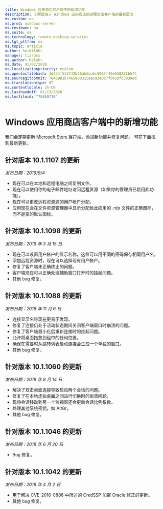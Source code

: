 ```yaml
---
title: Windows 应用商店客户端中的新增功能
description: 了解适用于 Windows 应用商店的远程桌面客户端的最新更改
ms.custom: na
ms.prod: windows-server
ms.reviewer: na
ms.suite: na
ms.technology: remote-desktop-services
ms.tgt_pltfrm: na
ms.topic: article
author: heidilohr
manager: lizross
ms.author: helohr
ms.date: 01/02/2020
ms.localizationpriority: medium
ms.openlocfilehash: 4df34f533742b26ab6ba5c596ff40e558221b574
ms.sourcegitcommit: 76469d1b7465800315eaca3e0c7f0438fc3939ed
ms.translationtype: HT
ms.contentlocale: zh-CN
ms.lasthandoff: 01/13/2020
ms.locfileid: "75919719"
---
```

# <a name="whats-new-in-the-windows-store-client"></a>Windows 应用商店客户端中的新增功能

我们会定期更新 [Microsoft Store 客户端](windows.md)，添加新功能并修复问题。 可在下面找到最新更新。

## <a name="updates-for-version-1011107"></a>针对版本 10.1.1107 的更新

*发布日期：2019/9/4*

- 现在可以在本地和远程电脑之间复制文件。
- 现在可以使用你的电子邮件地址访问远程资源（如果你的管理员已启用此功能）。
- 现在可以更改远程资源源的用户帐户分配。
- 应用现在会在文件资源管理器中显示分配给此应用的 .rdp 文件的正确图标，而不是空的默认图标。

## <a name="updates-for-version-1011098"></a>针对版本 10.1.1098 的更新

*发布日期：2019 年 3 月 15 日*

- 现在可以设置用户帐户的显示名称，这样可以用不同的密码保存相同用户名。
- 添加远程资源时，现在可以选择现有用户帐户。
- 修复了客户端未正确终止的问题。
- 客户端现在可以正确处理辅助窗口打开时的挂起问题。
- 其他 bug 修复。

## <a name="updates-for-version-1011088"></a>针对版本 10.1.1088 的更新

*发布日期：2018 年 11 月 6 日*

- 连接显示名称现在更易于发现。
- 修复了连接仍处于活动状态期间关闭客户端窗口时崩溃的问题。
- 修复了客户端最小化后重新连接时的挂起问题。
- 允许将桌面拖放到组中的任何位置。
- 确保在需要时从跳转列表启动连接会生成一个单独的窗口。
- 其他 bug 修复。

## <a name="updates-for-version-1011060"></a>针对版本 10.1.1060 的更新

*发布日期：2018 年 9 月 14 日*

- 解决了双击桌面连接导致启动两个会话的问题。
- 修复了在本地虚拟桌面之间进行切换时的崩溃问题。
- 现将会话移动到另一个监视器还会更新会话比例系数。
- 处理其他系统密钥，如 AltGr。
- 其他 bug 修复。

## <a name="updates-for-version-1011046"></a>针对版本 10.1.1046 的更新

*发布日期：2018 年 6 月 20 日*

- Bug 修复。

## <a name="updates-for-version-1011042"></a>针对版本 10.1.1042 的更新

*发布日期：2018 年 4 月 2 日*

- 用于解决 CVE-2018-0886 中所述的 CredSSP 加密 Oracle 修正的更新。
- 其他 bug 修复。
